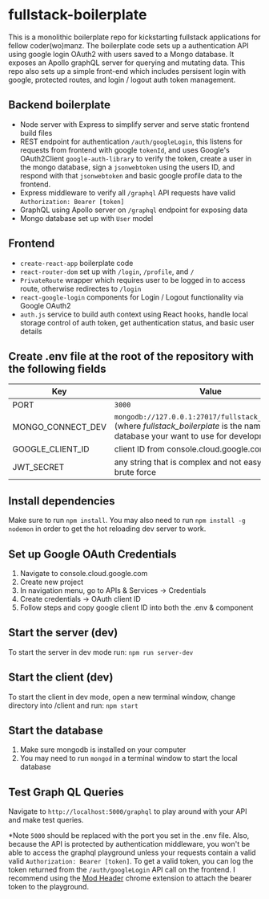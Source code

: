 # fullstack-boilerplate
This is a monolithic boilerplate repo for kickstarting fullstack applications for fellow coder(wo)manz.  The boilerplate code sets up a authentication API using google login OAuth2 with users saved to a Mongo database.  It exposes an Apollo graphQL server for querying and mutating data. This repo also sets up a simple front-end which includes persisent login with google, protected routes, and login / logout auth token management.

## Backend boilerplate
- Node server with Express to simplify server and serve static frontend build files
- REST endpoint for authentication `/auth/googleLogin`, this listens for requests from frontend with google `tokenId`, and uses Google's OAuth2Client `google-auth-library` to verify the token, create a user in the mongo database, sign a `jsonwebtoken` using the users ID, and respond with that `jsonwebtoken` and basic google profile data to the frontend.
- Express middleware to verify all `/graphql` API requests have valid `Authorization: Bearer [token]`
- GraphQL using Apollo server on `/graphql` endpoint for exposing data
- Mongo database set up with `User` model

## Frontend
- `create-react-app` boilerplate code
- `react-router-dom` set up with `/login`, `/profile`, and `/`
- `PrivateRoute` wrapper which requires user to be logged in to access route, otherwise redirectes to `/login`
- `react-google-login` components for Login / Logout functionality via Google OAuth2
- `auth.js` service to build auth context using React hooks, handle local storage control of auth token, get authentication status, and basic user details


## Create .env file at the root of the repository with the following fields
|Key | Value|
|-------- | -----|
|PORT | `3000`|
|MONGO_CONNECT_DEV | `mongodb://127.0.0.1:27017/fullstack_boilerplate` (where _fullstack_boilerplate_ is the name of the database your want to use for development)|
|GOOGLE_CLIENT_ID | client ID from console.cloud.google.com|
|JWT_SECRET | any string that is complex and not easy to guess / brute force |

## Install dependencies
Make sure to run `npm install`.  You may also need to run `npm install -g nodemon` in order to get the hot reloading dev server to work.

## Set up Google OAuth Credentials
1. Navigate to console.cloud.google.com
2. Create new project
3. In navigation menu, go to APIs & Services -> Credentials
4. Create credentials -> OAuth client ID
5. Follow steps and copy google client ID into both the .env & <GoogleLogin /> component

## Start the server (dev)
To start the server in dev mode run: `npm run server-dev`

## Start the client (dev)
To start the client in dev mode, open a new terminal window, change directory into /client and run: `npm start`

## Start the database
1. Make sure mongodb is installed on your computer
2. You may need to run `mongod` in a terminal window to start the local database

## Test Graph QL Queries
Navigate to `http://localhost:5000/graphql` to play around with your API and make test queries.  

*Note `5000` should be replaced with the port you set in the .env file.  Also, because the API is protected by authentication middleware, you won't be able to access the graphql playground unless your requests contain a valid valid `Authorization: Bearer [token]`.  To get a valid token, you can log the token returned from the `/auth/googleLogin` API call on the frontend.  I recommend using the [Mod Header](https://bewisse.com/modheader/help/) chrome extension to attach the bearer token to the playground.

